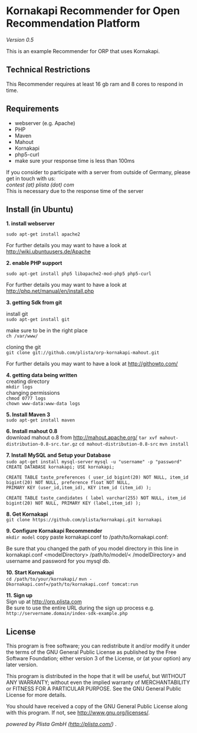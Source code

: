 Kornakapi Recommender for Open Recommendation Platform
==================================
*Version 0.5*

This is an example Recommender for ORP that uses Kornakapi.

Technical Restrictions
----------------------

This Recommender requires at least 16 gb ram and 8 cores to respond in time.




Requirements
------------
-  webserver (e.g. Apache)
-  PHP
- Maven
- Mahout
- Kornakapi
- php5-curl
-  make sure your response time is less than 100ms

If you consider to participate with a server from outside of Germany, please get in touch with us:<br>
*contest (at) plista (dot) com* <br>
This is necessary due to the response time of the server

Install (in Ubuntu)
-------------------

**1. install webserver**


`sudo apt-get install apache2`

For further details you may want to have a look at http://wiki.ubuntuusers.de/Apache


**2. enable PHP support**

`sudo apt-get install php5 libapache2-mod-php5 php5-curl`



For further details you may want to have a look at http://php.net/manual/en/install.php

**3. getting Sdk from git**

 install git<br>
`sudo apt-get install git`

 make sure to be in the right place<br>
`ch /var/www/`

 cloning the git<br>
`git clone git://github.com/plista/orp-kornakapi-mahout.git`

For further details you may want to have a look at http://githowto.com/


**4. getting data being written** <br>
creating directory <br>
`mkdir logs` <br>
changing permissions <br>
`chmod 0777 logs` <br>
`chown www-data:www-data logs` <br>

**5. Install Maven 3**<br>
`sudo apt-get install maven`

**6. Install mahout 0.8**<br>
download mahout o.8 from http://mahout.apache.org/
`tar xvf mahout-distribution-0.8-src.tar.gz`
`cd mahout-distribution-0.8-src`
`mvn install`

**7. Install MySQL and Setup your Database**<br>
`sudo apt-get install mysql-server`
`mysql -u "username" -p "password"`
`CREATE DATABASE kornakapi;
USE kornakapi;`

`CREATE TABLE taste_preferences (
  user_id bigint(20) NOT NULL,
  item_id bigint(20) NOT NULL,
  preference float NOT NULL,`<br>
  `PRIMARY KEY (user_id,item_id),
  KEY item_id (item_id)
);`

`CREATE TABLE taste_candidates (
  label varchar(255) NOT NULL,
  item_id bigint(20) NOT NULL,
  PRIMARY KEY (label,item_id)
);`

**8. Get Kornakapi**<br>
`git clone https://github.com/plista/kornakapi.git kornakapi`

**9. Configure Kornakapi Recommender**<br>
`mkdir model`
copy paste kornakapi.conf to /path/to/kornakapi.conf:

Be sure that you changed the path of you model directory in this line in kornakapi.conf &lt;modelDirectory&gt; /path/to/model/&lt; /modelDirectory&gt;
and username and password for you mysql db.

**10. Start Kornakapi**<br>
`cd /path/to/your/kornakapi/`
`mvn -Dkornakapi.conf=/path/to/kornakapi.conf tomcat:run`


**11. Sign up** <br>
Sign up at http://orp.plista.com <br>
Be sure to use the entire URL during the sign up process e.g.
`http://servername.domain/index-sdk-example.php`

License
-------
This program is free software; you can redistribute it and/or
modify it under the terms of the GNU General Public License as
published by the Free Software Foundation; either version 3 of
the License, or (at your option) any later version.

This program is distributed in the hope that it will be useful,
but WITHOUT ANY WARRANTY; without even the implied warranty of
MERCHANTABILITY or FITNESS FOR A PARTICULAR PURPOSE.  See the
GNU General Public License for more details.

You should have received a copy of the GNU General Public License
along with this program.  If not, see <http://www.gnu.org/licenses/>.



*powered by Plista GmbH (http://plista.com/)* .


